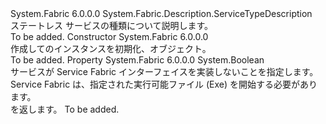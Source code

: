 <Type Name="StatelessServiceTypeDescription" FullName="System.Fabric.Description.StatelessServiceTypeDescription">
  <TypeSignature Language="C#" Value="public sealed class StatelessServiceTypeDescription : System.Fabric.Description.ServiceTypeDescription" />
  <TypeSignature Language="ILAsm" Value=".class public auto ansi sealed beforefieldinit StatelessServiceTypeDescription extends System.Fabric.Description.ServiceTypeDescription" />
  <TypeSignature Language="DocId" Value="T:System.Fabric.Description.StatelessServiceTypeDescription" />
  <TypeSignature Language="VB.NET" Value="Public NotInheritable Class StatelessServiceTypeDescription&#xA;Inherits ServiceTypeDescription" />
  <TypeSignature Language="F#" Value="type StatelessServiceTypeDescription = class&#xA;    inherit ServiceTypeDescription" />
  <AssemblyInfo>
    <AssemblyName>System.Fabric</AssemblyName>
    <AssemblyVersion>6.0.0.0</AssemblyVersion>
  </AssemblyInfo>
  <Base>
    <BaseTypeName>System.Fabric.Description.ServiceTypeDescription</BaseTypeName>
  </Base>
  <Interfaces />
  <Docs>
    <summary>
      <para>ステートレス サービスの種類について説明します。</para>
    </summary>
    <remarks>To be added.</remarks>
  </Docs>
  <Members>
    <Member MemberName=".ctor">
      <MemberSignature Language="C#" Value="public StatelessServiceTypeDescription ();" />
      <MemberSignature Language="ILAsm" Value=".method public hidebysig specialname rtspecialname instance void .ctor() cil managed" />
      <MemberSignature Language="DocId" Value="M:System.Fabric.Description.StatelessServiceTypeDescription.#ctor" />
      <MemberSignature Language="VB.NET" Value="Public Sub New ()" />
      <MemberType>Constructor</MemberType>
      <AssemblyInfo>
        <AssemblyName>System.Fabric</AssemblyName>
        <AssemblyVersion>6.0.0.0</AssemblyVersion>
      </AssemblyInfo>
      <Parameters />
      <Docs>
        <summary>
          <para>作成してのインスタンスを初期化、<see cref="T:System.Fabric.Description.StatelessServiceTypeDescription" />オブジェクト。</para>
        </summary>
        <remarks>To be added.</remarks>
      </Docs>
    </Member>
    <Member MemberName="UseImplicitHost">
      <MemberSignature Language="C#" Value="public bool UseImplicitHost { get; set; }" />
      <MemberSignature Language="ILAsm" Value=".property instance bool UseImplicitHost" />
      <MemberSignature Language="DocId" Value="P:System.Fabric.Description.StatelessServiceTypeDescription.UseImplicitHost" />
      <MemberSignature Language="VB.NET" Value="Public Property UseImplicitHost As Boolean" />
      <MemberSignature Language="F#" Value="member this.UseImplicitHost : bool with get, set" Usage="System.Fabric.Description.StatelessServiceTypeDescription.UseImplicitHost" />
      <MemberType>Property</MemberType>
      <AssemblyInfo>
        <AssemblyName>System.Fabric</AssemblyName>
        <AssemblyVersion>6.0.0.0</AssemblyVersion>
      </AssemblyInfo>
      <ReturnValue>
        <ReturnType>System.Boolean</ReturnType>
      </ReturnValue>
      <Docs>
        <summary>
          <para>サービスが Service Fabric インターフェイスを実装しないことを指定します。 Service Fabric は、指定された実行可能ファイル (Exe) を開始する必要があります。</para>
        </summary>
        <value>
          <para><see cref="T:System.Boolean" /> を返します。</para>
        </value>
        <remarks>To be added.</remarks>
      </Docs>
    </Member>
  </Members>
</Type>